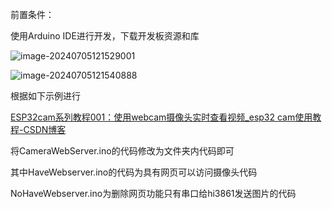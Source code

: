 前置条件：

使用Arduino IDE进行开发，下载开发板资源和库

![image-20240705121529001](C:/Users/瓜子的皮/AppData/Roaming/Typora/typora-user-images/image-20240705121529001.png)

![image-20240705121540888](C:/Users/瓜子的皮/AppData/Roaming/Typora/typora-user-images/image-20240705121540888.png)

根据如下示例进行

[ESP32cam系列教程001：使用webcam摄像头实时查看视频_esp32 cam使用教程-CSDN博客](https://blog.csdn.net/qiaoyurensheng/article/details/131726234)

将CameraWebServer.ino的代码修改为文件夹内代码即可

其中HaveWebserver.ino的代码为具有网页可以访问摄像头代码

NoHaveWebserver.ino为删除网页功能只有串口给hi3861发送图片的代码